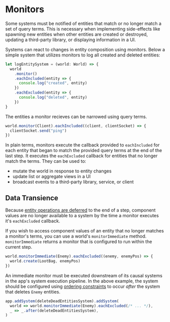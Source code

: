 # Monitors

Some systems must be notified of entities that match or no longer match a set of query terms. This is necessary when implementing side-effects like spawning new entities when other entities are created or destroyed, updating a third-party library, or displaying information in a UI.

Systems can react to changes in entity composition using monitors. Below a simple system that utilizes monitors to log all created and deleted entities:

```ts
let logEntitySystem = (world: World) => {
  world
    .monitor()
    .eachIncluded(entity => {
      console.log("created", entity)
    })
    .eachExcluded(entity => {
      console.log("deleted", entity)
    })
}
```

The entities a monitor recieves can be narrowed using query terms.

```ts
world.monitor(Client).eachIncluded((client, clientSocket) => {
  clientSocket.send("ping")
})
```

In plain terms, monitors execute the callback provided to `eachIncluded` for each entity that began to match the provided query terms at the end of the last step. It executes the `eachExcluded` callback for entities that no longer match the terms. They can be used to:

- mutate the world in response to entity changes
- update list or aggregate views in a UI
- broadcast events to a third-party library, service, or client

## Data Transience

Because [entity operations are deferred](./entities.md#entity-transaction) to the end of a step, component values are no longer available to a system by the time a monitor executes it's `eachExcluded` callback.

If you wish to access component values of an entity that no longer matches a monitor's terms, you can use a world's `monitorImmediate` method. `monitorImmediate` returns a monitor that is configured to run within the current step.

```ts
world.monitorImmediate(Enemy).eachExcluded((enemy, enemyPos) => {
  world.create(LootBag, enemyPos)
})
```

An immediate monitor must be executed downstream of its causal systems in the app's system execution pipeline. In the above example, the system should be configured using [ordering constraints](./systems.md#ordering-constraints) to occur _after_ the system that deletes `Enemy` entities.

```ts
app.addSystem(deleteDeadEntitiesSystem).addSystem(
  world => world.monitorImmediate(Enemy).eachExcluded(/* ... */),
  _ => _.after(deleteDeadEntitiesSystem),
)
```
